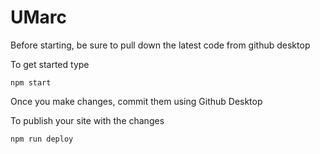 # UMarc

Before starting, be sure to pull down the latest code from github desktop  

To get started type
```
npm start
```

Once you make changes, commit them using Github Desktop  

To publish your site with the changes  
```
npm run deploy
```

